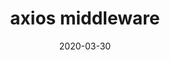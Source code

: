 ---
title: "axios middleware"
date: "2020-03-30"
layout: post
draft: true
path: "/posts/axios-middleware"
category: ""
tags:
  - 
description: ""
---